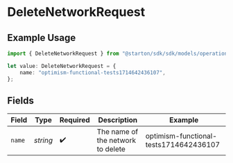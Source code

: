 # DeleteNetworkRequest

## Example Usage

```typescript
import { DeleteNetworkRequest } from "@starton/sdk/sdk/models/operations";

let value: DeleteNetworkRequest = {
    name: "optimism-functional-tests1714642436107",
};
```

## Fields

| Field                                  | Type                                   | Required                               | Description                            | Example                                |
| -------------------------------------- | -------------------------------------- | -------------------------------------- | -------------------------------------- | -------------------------------------- |
| `name`                                 | *string*                               | :heavy_check_mark:                     | The name of the network to delete      | optimism-functional-tests1714642436107 |